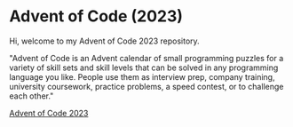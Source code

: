 # Advent of Code (2023)

Hi, welcome to my Advent of Code 2023 repository.

"Advent of Code is an Advent calendar of small programming puzzles for a variety of skill sets and skill levels that can be solved in any programming language you like. People use them as interview prep, company training, university coursework, practice problems, a speed contest, or to challenge each other."

[Advent of Code 2023](https://adventofcode.com/2023)

